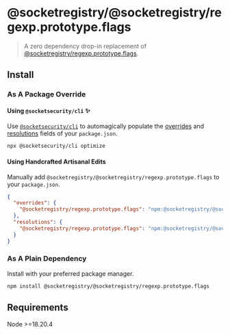 # @socketregistry/@socketregistry/regexp.prototype.flags

> A zero dependency drop-in replacement of
> [@socketregistry/regexp.prototype.flags](https://www.npmjs.com/package/@socketregistry/regexp.prototype.flags).

## Install

### As A Package Override

#### Using `@socketsecurity/cli` :sparkles:

Use [`@socketsecurity/cli`](https://www.npmjs.com/package/@socketsecurity/cli)
to automagically populate the
[overrides](https://docs.npmjs.com/cli/v9/configuring-npm/package-json#overrides)
and [resolutions](https://yarnpkg.com/configuration/manifest#resolutions) fields
of your `package.json`.

```sh
npx @socketsecurity/cli optimize
```

#### Using Handcrafted Artisanal Edits

Manually add `@socketregistry/@socketregistry/regexp.prototype.flags` to your
`package.json`.

```json
{
  "overrides": {
    "@socketregistry/regexp.prototype.flags": "npm:@socketregistry/@socketregistry/regexp.prototype.flags@^1"
  },
  "resolutions": {
    "@socketregistry/regexp.prototype.flags": "npm:@socketregistry/@socketregistry/regexp.prototype.flags@^1"
  }
}
```

### As A Plain Dependency

Install with your preferred package manager.

```sh
npm install @socketregistry/@socketregistry/regexp.prototype.flags
```

## Requirements

Node &gt;=18.20.4
